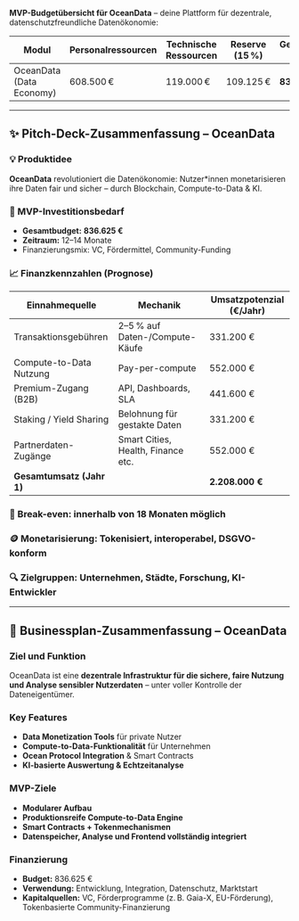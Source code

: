 **MVP-Budgetübersicht für OceanData** – deine Plattform für dezentrale, datenschutzfreundliche Datenökonomie:

| **Modul**                 | **Personalressourcen** | **Technische Ressourcen** | **Reserve (15 %)** | **Gesamtbudget (MVP)** |
|---------------------------|------------------------|----------------------------|--------------------|-------------------------|
| OceanData (Data Economy) | 608.500 €              | 119.000 €                  | 109.125 €          | **836.625 €**           |

---

## ✨ **Pitch-Deck-Zusammenfassung – OceanData**

### 💡 Produktidee
**OceanData** revolutioniert die Datenökonomie: Nutzer*innen monetarisieren ihre Daten fair und sicher – durch Blockchain, Compute-to-Data & KI.

### 💸 MVP-Investitionsbedarf
- **Gesamtbudget:** **836.625 €**
- **Zeitraum:** 12–14 Monate
- Finanzierungsmix: VC, Fördermittel, Community-Funding

### 📈 Finanzkennzahlen (Prognose)

| Einnahmequelle              | Mechanik                              | Umsatzpotenzial (€/Jahr) |
|-----------------------------|----------------------------------------|--------------------------|
| Transaktionsgebühren        | 2–5 % auf Daten-/Compute-Käufe        | 331.200 €                |
| Compute-to-Data Nutzung     | Pay-per-compute                       | 552.000 €                |
| Premium-Zugang (B2B)        | API, Dashboards, SLA                  | 441.600 €                |
| Staking / Yield Sharing     | Belohnung für gestakte Daten          | 331.200 €                |
| Partnerdaten-Zugänge        | Smart Cities, Health, Finance etc.    | 552.000 €                |
| **Gesamtumsatz (Jahr 1)**   |                                        | **2.208.000 €**          |

### 🧮 Break-even: innerhalb von 18 Monaten möglich  
### 🪙 Monetarisierung: Tokenisiert, interoperabel, DSGVO-konform  
### 🔍 Zielgruppen: Unternehmen, Städte, Forschung, KI-Entwickler

---

## 📄 **Businessplan-Zusammenfassung – OceanData**

### Ziel und Funktion
OceanData ist eine **dezentrale Infrastruktur für die sichere, faire Nutzung und Analyse sensibler Nutzerdaten** – unter voller Kontrolle der Dateneigentümer.

### Key Features
- **Data Monetization Tools** für private Nutzer
- **Compute-to-Data-Funktionalität** für Unternehmen
- **Ocean Protocol Integration** & Smart Contracts
- **KI-basierte Auswertung & Echtzeitanalyse**

### MVP-Ziele
- **Modularer Aufbau**
- **Produktionsreife Compute-to-Data Engine**
- **Smart Contracts + Tokenmechanismen**
- **Datenspeicher, Analyse und Frontend vollständig integriert**

### Finanzierung
- **Budget:** 836.625 €
- **Verwendung:** Entwicklung, Integration, Datenschutz, Marktstart
- **Kapitalquellen:** VC, Förderprogramme (z. B. Gaia-X, EU-Förderung), Tokenbasierte Community-Finanzierung

